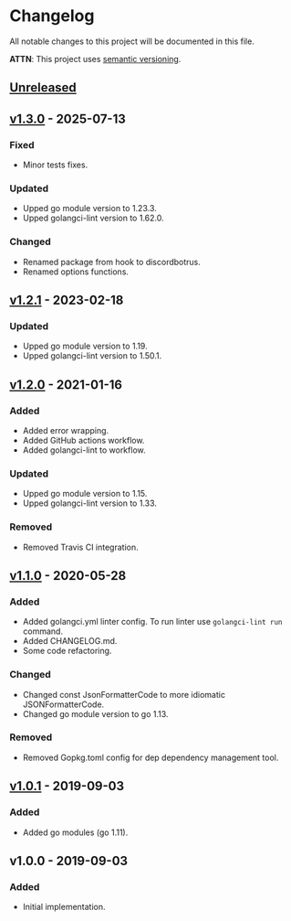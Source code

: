 # Changelog
All notable changes to this project will be documented in this file.

**ATTN**: This project uses [semantic versioning](http://semver.org/).

## [Unreleased]

## [v1.3.0] - 2025-07-13
### Fixed
- Minor tests fixes.

### Updated
- Upped go module version to 1.23.3.
- Upped golangci-lint version to  1.62.0.

### Changed
- Renamed package from hook to discordbotrus.
- Renamed options functions.

## [v1.2.1] - 2023-02-18
### Updated
- Upped go module version to 1.19.
- Upped golangci-lint version to 1.50.1.

## [v1.2.0] - 2021-01-16
### Added
- Added error wrapping.
- Added GitHub actions workflow. 
- Added golangci-lint to workflow.

### Updated
- Upped go module version to 1.15.
- Upped golangci-lint version to 1.33.

### Removed
- Removed Travis CI integration.

## [v1.1.0] - 2020-05-28
### Added
- Added golangci.yml linter config. To run linter use `golangci-lint run` command.
- Added CHANGELOG.md.
- Some code refactoring.

### Changed
- Changed const JsonFormatterCode to more idiomatic JSONFormatterCode.
- Changed go module version to go 1.13.

### Removed
- Removed Gopkg.toml config for dep dependency management tool.

## [v1.0.1] - 2019-09-03
### Added
- Added go modules (go 1.11).

## v1.0.0 - 2019-09-03
### Added
- Initial implementation.

[Unreleased]: https://github.com/outdead/discordbotrus/compare/v1.3.0...HEAD
[v1.3.0]: https://github.com/outdead/discordbotrus/compare/v1.2.1...v1.3.0
[v1.2.1]: https://github.com/outdead/discordbotrus/compare/v1.2.0...v1.2.1
[v1.2.0]: https://github.com/outdead/discordbotrus/compare/v1.1.0...v1.2.0
[v1.1.0]: https://github.com/outdead/discordbotrus/compare/v1.0.1...v1.1.0
[v1.0.1]: https://github.com/outdead/discordbotrus/compare/v1.0.0...v1.0.1
